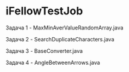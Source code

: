 # iFellowTestJob

Задача 1 - MaxMinAverValueRandomArray.java

Задача 2 - SearchDuplicateCharacters.java

Задача 3 - BaseConverter.java

Задача 4 - AngleBetweenArrows.java
